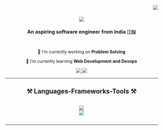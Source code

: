 <img align="right" src="https://visitor-badge.laobi.icu/badge?page_id=Mayuresh1004.Mayuresh1004" />

<h1 align="center">
    <img src="https://readme-typing-svg.herokuapp.com/?font=Righteous&size=35&center=true&vCenter=true&width=500&height=70&duration=4000&lines=Hi+There!+👋;+I'm+Mayuresh+Mhatre!;" />
</h1>

<h3 align="center">An aspiring software engineer from India 🇮🇳</h3>

<br/>

<div align="center">
 
 🔭 I’m currently working on **Problem Solving**
 
 🌱 I’m currently learning **Web Development and Devops**


</div>
 
<div align="center"> 
  <a href="mailto:devopmayu18@gmail.com">
    <img src="https://img.shields.io/badge/Gmail-D14836?style=for-the-badge&logo=gmail&logoColor=white" />
  </a>
  <a href="https://www.linkedin.com/in/mayuresh-mhatre-a698b5291/" target="_blank">
    <img src="https://img.shields.io/badge/LinkedIn-0077B5?style=for-the-badge&logo=linkedin&logoColor=white" target="_blank" />
  </a>
  <!-- <a href="https://purnimavats.vercel.app" target="_blank">
     <img src="https://img.shields.io/badge/Portfolio-FF5722?style=for-the-badge&logo=todoist&logoColor=white" target="_blank" /> <!-- sqlite, safari, google-chrome are other good icon options -->
  </a>
</div>

<hr/>
 
<h2 align="center">⚒️ Languages-Frameworks-Tools ⚒️</h2>
<br/>
<div align="center">
    <img src="https://skillicons.dev/icons?i=react,next,tailwind,html,css,vscode,github,docker,git" /><br>
    <img src="https://skillicons.dev/icons?i=nodejs,python,javascript,typescript,express,appwrite,mongodb,cpp,postgres,prisma,flutter" />
</div>

<br/>
<hr/>



